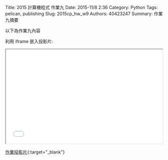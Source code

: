 Title: 2015 計算機程式 作業九
Date: 2015-11/8 2:36
Category: Python
Tags: pelican, publishing
Slug: 2015cp_hw_w9
Authors: 40423247
Summary: 作業九摘要

以下為作業九內容

利用 iframe 嵌入投影片:

<iframe src="40423247_cp_w9_p.html" width="500" height="300"></iframe>

[作業投影片](40423247_cp_w9_p.html){:target="_blank"}

